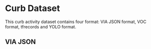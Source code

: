 # Curb Dataset

This curb activity dataset contains four format: VIA JSON format, VOC format, tfrecords and YOLO format.

## VIA JSON
